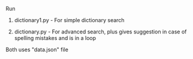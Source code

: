 Run
1. dictionary1.py - For simple dictionary search

2. dictionary.py - For advanced search, plus gives suggestion in case of spelling mistakes and is in a loop

Both uses "data.json" file
